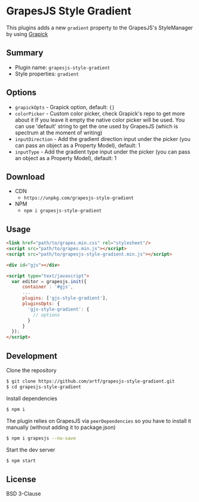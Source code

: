 # GrapesJS Style Gradient

This plugins adds a new `gradient` property to the GrapesJS's StyleManager by using [Grapick](https://github.com/artf/grapick)



## Summary

* Plugin name: `grapesjs-style-gradient`
* Style properties: `gradient`





## Options

* `grapickOpts` - Grapick option, default: `{}`
* `colorPicker` - Custom color picker, check Grapick's repo to get more about it
  If you leave it empty the native color picker will be used. You can use 'default'
  string to get the one used by GrapesJS (which is spectrum at the moment of writing)
* `inputDirection` - Add the gradient direction input under the picker
  (you can pass an object as a Property Model), default: 1
* `inputType` - Add the gradient type input under the picker
  (you can pass an object as a Property Model), default: 1





## Download

* CDN
  * `https://unpkg.com/grapesjs-style-gradient`
* NPM
  * `npm i grapesjs-style-gradient`





## Usage

```html
<link href="path/to/grapes.min.css" rel="stylesheet"/>
<script src="path/to/grapes.min.js"></script>
<script src="path/to/grapesjs-style-gradient.min.js"></script>

<div id="gjs"></div>

<script type="text/javascript">
  var editor = grapesjs.init({
      container : '#gjs',
      ...
      plugins: ['gjs-style-gradient'],
      pluginsOpts: {
        'gjs-style-gradient': {
          // options
        }
      }
  });
</script>
```





## Development

Clone the repository

```sh
$ git clone https://github.com/artf/grapesjs-style-gradient.git
$ cd grapesjs-style-gradient
```

Install dependencies

```sh
$ npm i
```

The plugin relies on GrapesJS via `peerDependencies` so you have to install it manually (without adding it to package.json)

```sh
$ npm i grapesjs --no-save
```

Start the dev server

```sh
$ npm start
```



## License

BSD 3-Clause
